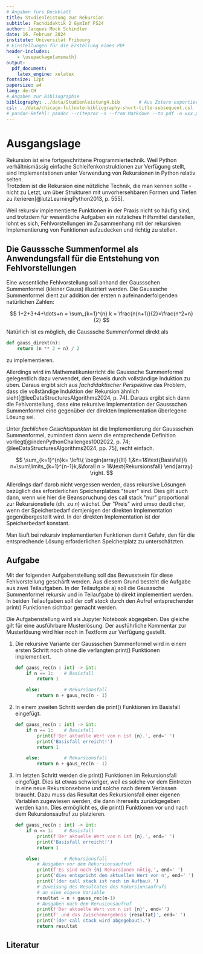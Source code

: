 ```yaml
---
# Angaben fürs Deckblatt
title: Studienleistung zur Rekursion
subtitle: Fachdidaktik 2 GymInf FS24
author: Jacques Mock Schindler
date: 16. Februar 2024
institute: Universität Fribourg
# Einstellungen für die Erstellung eines PDF
header-includes:
    - \usepackage{amsmath}
output:
  pdf_document:
    latex_engine: xelatex
fontsize: 12pt
papersize: a4
lang: de-CH
# Angaben zur Bibliographie
bibliography: ../data/Studienleistung4.bib       # Aus Zotero exportiertes Datenbankfile
csl: ../data/chicago-fullnote-bibliography-short-title-subsequent.csl       # Darstellung der bibliographischen Angaben
# pandoc-Befehl: pandoc --citeproc -s --from Markdown --to pdf -o xxx.pdf input.md
---
```


# Ausgangslage

Rekursion ist eine fortgeschrittene Programmiertechnik. Weil Python 
verhältnismässig einfache Schleifenkonstruktionen zur Verfügung stellt,
sind Implementationen unter Verwendung von Rekursionen in
Python relativ selten.  
Trotzdem ist die Rekursion eine nützliche Technik, die man kennen sollte
\- nicht zu Letzt, um über Strukturen mit unvorhersehbaren Formen und
Tiefen zu iterieren[@lutzLearningPython2013, p. 555].

Weil rekursiv implementierte Funktionen in der Praxis nicht so häufig
sind, und trotzdem für wesentliche Aufgaben ein nützliches Hilfsmittel
darstellen, lohnt es sich, Fehlvorstellungen im Zusammenhang
mit der rekursiven Implementierung von Funktionen aufzudecken und
richtig zu stellen.  

## Die Gausssche Summenformel als Anwendungsfall für die Entstehung von Fehlvorstellungen

Eine wesentliche Fehlvorstellung soll anhand der Gaussschen Summenformel
(kleiner Gauss) illustriert werden. Die Gausssche Summenformel dient zur
addition der ersten n aufeinanderfolgenden natürlichen Zahlen:

$$
1+2+3+4+\dots+n = \sum_{k=1}^{n} k = \frac{n(n+1)}{2}=\frac{n^2+n}{2}
$$

Natürlich ist es möglich, die Gausssche Summenformel direkt als

```Python
def gauss_direkt(n):
    return (n ** 2 + n) / 2
```

zu implementieren.  

Allerdings wird im Mathematikunterricht die Gausssche Summenformel
gelegentlich dazu verwendet, den Beweis durch vollständige Induktion zu
üben. Daraus ergibt sich aus *fachdidaktischer Perspektive* das Problem,
dass die vollständige Induktion der Rekursion ähnlich 
sieht[@leeDataStructuresAlgorithms2024, p. 74]. Daraus ergibt sich dann
die Fehlvorstellung, dass eine rekursive Implementation der Gaussschen
Summenformel eine gegenüber der direkten Implementation überlegene
Lösung sei.

Unter *fachlichen Gesichtspunkten* ist die Implementierung der
Gaussschen Summenformel, zumindest dann wenn die entsprechende
Definition vorliegt[@indenPythonChallenges1002022, p. 74;
@leeDataStructuresAlgorithms2024, pp. 75], 
recht einfach.

$$
\sum_{k=1}^{n}k=
\left\{
    \begin{array}{lll}
        1,&n=1&\text{Basisfall}\\
        n+\sum\limits_{k=1}^{n-1}k,&\forall n > 1&\text{Rekursionsfall}
    \end{array}
\right.
$$

Allerdings darf darob nicht vergessen werden, dass rekursive Lösungen
bezüglich des erforderlichen Speicherplatzes "teuer" sind. Dies gilt
auch dann, wenn wie hier die Beanspruchung des call stack "nur"
proportional zur Rekursionstiefe (dh. zu $n$) wächst. Der "Preis" wird
umso deutlicher, wenn der Speicherbedarf demjenigen der direkten
Implementation gegenübergestellt wird. In der direkten Implementation
ist der Speicherbedarf konstant.

Man läuft bei rekursiv implementierten Funktionen damit Gefahr, den für
die entsprechende Lösung erforderlichen Speicherplatz zu unterschätzten.


## Aufgabe

Mit der folgenden Aufgabenstellung soll das Bewusstsein für diese
Fehlvorstellung geschärft werden. Aus diesem Grund besteht die Aufgabe
aus zwei Teilaufgaben. In der Teilaufgabe a) soll die Gausssche
Summenformel rekursiv und in Teilaufgabe b) direkt implementiert werden.  
In beiden Teilaufgaben soll der *call stack* durch den Aufruf
entsprechender print() Funktionen sichtbar gemacht werden.

Die Aufgabenstellung wird als Jupyter Notebook abgegeben. Das gleiche
gilt für eine ausführbare Musterlösung. Der ausführliche Kommentar zur
Musterlösung wird hier noch in Textform zur Verfügung gestellt.

1. Die rekursive Variante der Gaussschen Summenformel wird in
   einem ersten Schritt noch ohne die verlangten print() Funktionen
   implementiert.  

   ```Python
   def gauss_rec(n : int) -> int:
       if n == 1:    # Basisfall
           return 1 

       else:         # Rekursionsfall
           return n + gaus_rec(n - 1) 
   ```

2. In einem zweiten Schritt werden die print() Funktionen im Basisfall
   eingefügt. 

   ```Python
   def gauss_rec(n : int) -> int:
       if n == 1:    # Basisfall
           print(f'Der aktuelle Wert von n ist {n}.', end=' ')
           print('Basisfall erreicht!')           
           return 1 

       else:         # Rekursionsfall
           return n + gaus_rec(n - 1) 
   ```

3. Im letzten Schritt werden die print() Funktionen im Rekursionsfall
   eingefügt. Dies ist etwas schwieriger, weil es solche vor dem
   Eintreten in eine neue Rekursionsebene und solche nach derem
   Verlassen braucht. Dazu muss das Resultat des Rekursionsfall einer
   eigenen Variablen zugewiesen werden, die dann ihrerseits
   zurückgegeben werden kann. Dies ermöglicht es, die print() Funktionen
   vor und nach dem Rekursionsaufruf zu platzieren.

   ```Python
   def gauss_rec(n : int) -> int:
       if n == 1:    # Basisfall
           print(f'Der aktuelle Wert von n ist {n}.', end=' ')
           print('Basisfall erreicht!') 
           return 1 

       else:         # Rekursionsfall
           # Ausgaben vor dem Rekursionsaufruf
           print(f'Es sind noch {n} Rekursionen nötig,', end=' ')
           print('dies entspricht dem aktuellen Wert von n', end=' ')
           print('(der call stack ist noch im Aufbau).')
           # Zuweisung des Resultates des Rekursionsaufrufs 
           # an eine eigene Variable
           resultat = n + gauss_rec(n-1)
           # Ausgaben nach dem Rerusionsaufruf
           print(f'Der aktuelle Wert von n ist {n}', end='')
           print(f' und das Zwischenergebnis {resultat}', end=' ')
           print('(der call stack wird abgegebaut).')
           return resultat
    ```

## Literatur

